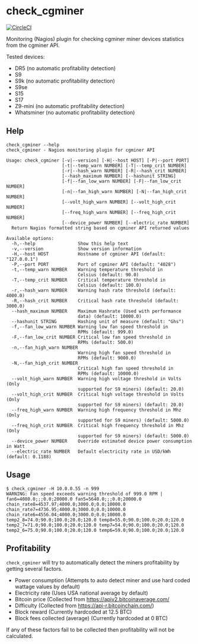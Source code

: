 # check_cgminer

[![CircleCI](https://circleci.com/gh/dmp1ce/check_cgminer.svg?style=svg)](https://circleci.com/gh/dmp1ce/check_cgminer)

Monitoring (Nagios) plugin for checking cgminer miner devices statistics from the cgminer API.

Tested devices:

- DR5 (no automatic profitability detection)
- S9
- S9k (no automatic profitability detection)
- S9se
- S15
- S17
- Z9-mini (no automatic profitability detection)
- Whatsminer (no automatic profitability detection)

## Help

```
check_cgminer --help
check_cgminer - Nagios monitoring plugin for cgminer API

Usage: check_cgminer [-v|--version] [-H|--host HOST] [-P|--port PORT]
                     [-t|--temp_warn NUMBER] [-T|--temp_crit NUMBER]
                     [-r|--hash_warn NUMBER] [-R|--hash_crit NUMBER]
                     [--hash_maximum NUMBER] [--hashunit STRING]
                     [-f|--fan_low_warn NUMBER] [-F|--fan_low_crit NUMBER]
                     [-n|--fan_high_warn NUMBER] [-N|--fan_high_crit NUMBER]
                     [--volt_high_warn NUMBER] [--volt_high_crit NUMBER]
                     [--freq_high_warn NUMBER] [--freq_high_crit NUMBER]
                     [--device_power NUMBER] [--electric_rate NUMBER]
  Return Nagios formatted string based on cgminer API returned values

Available options:
  -h,--help                Show this help text
  -v,--version             Show version information
  -H,--host HOST           Hostname of cgminer API (default: "127.0.0.1")
  -P,--port PORT           Port of cgminer API (default: "4028")
  -t,--temp_warn NUMBER    Warning temperature threshold in
                           Celsius (default: 90.0)
  -T,--temp_crit NUMBER    Critical temperature threshold in
                           Celsius (default: 100.0)
  -r,--hash_warn NUMBER    Warning hash rate threshold (default: 4000.0)
  -R,--hash_crit NUMBER    Critical hash rate threshold (default: 3000.0)
  --hash_maximum NUMBER    Maximum Hashrate (Used with performance
                           data) (default: 10000.0)
  --hashunit STRING        Hashing unit of measure (default: "Ghs")
  -f,--fan_low_warn NUMBER Warning low fan speed threshold in
                           RPMs (default: 999.0)
  -F,--fan_low_crit NUMBER Critical low fan speed threshold in
                           RPMs (default: 500.0)
  -n,--fan_high_warn NUMBER
                           Warning high fan speed threshold in
                           RPMs (default: 9000.0)
  -N,--fan_high_crit NUMBER
                           Critical high fan speed threshold in
                           RPMs (default: 10000.0)
  --volt_high_warn NUMBER  Warning high voltage threshold in Volts (Only
                           supported for S9 miners) (default: 20.0)
  --volt_high_crit NUMBER  Critical high voltage threshold in Volts (Only
                           supported for S9 miners) (default: 20.0)
  --freq_high_warn NUMBER  Warning high frequency threshold in Mhz (Only
                           supported for S9 miners) (default: 5000.0)
  --freq_high_crit NUMBER  Critical high frequency threshold in Mhz (Only
                           supported for S9 miners) (default: 5000.0)
  --device_power NUMBER    Override estimated device power consumption in Watt
  --electric_rate NUMBER   Default electricity rate in USD/kWh (default: 0.1188)
```

## Usage


```
$ check_cgminer -H 10.0.0.55 -n 999
WARNING: Fan speed exceeds warning threshold of 999.0 RPM | fan6=4080.0;;;0.0;20000.0 fan5=5640.0;;;0.0;20000.0 chain_rate8=4537.97;4000.0;3000.0;0.0;10000.0 chain_rate7=4736.95;4000.0;3000.0;0.0;10000.0 chain_rate6=4556.04;4000.0;3000.0;0.0;10000.0 temp2_8=74.0;90.0;100.0;20.0;120.0 temp8=55.0;90.0;100.0;20.0;120.0 temp2_7=71.0;90.0;100.0;20.0;120.0 temp7=54.0;90.0;100.0;20.0;120.0 temp2_6=75.0;90.0;100.0;20.0;120.0 temp6=59.0;90.0;100.0;20.0;120.0
```

## Profitability

`check_cgminer` will try to automatically detect the miners profitability by getting several factors.

- Power consumption (Attempts to auto detect miner and use hard coded wattage values by default)
- Electricity rate (Uses USA national average by default)
- Bitcoin price (Collected from https://apiv2.bitcoinaverage.com/
- Difficulty (Collected from https://api-r.bitcoinchain.com/)
- Block reward (Currently hardcoded at 12.5 BTC)
- Block fees collected (average) (Currently hardcoded at 0 BTC)

If any of these factors fail to be collected then profitability will not be calculated.
